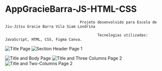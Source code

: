 # AppGracieBarra-JS-HTML-CSS
                                      Projeto desenvolvido para Escola de Jiu-Jitsu Gracie Barra Vila Siam Londrina

                                              Tecnologias utilizadas: JavaScript, HTML, CSS, Figma Canva.


![Title Page](https://github.com/user-attachments/assets/ae4f8d60-a884-49bd-ad5f-addfb22c04f4)
![Section Header Page 1](https://github.com/user-attachments/assets/abb8a268-08c5-48a8-a926-68a524c9d54a)


![Title and Body Page](https://github.com/user-attachments/assets/6684f230-beb9-42d0-87e5-91056bde93f0)
![Title and Three Columns Page 2](https://github.com/user-attachments/assets/0d24a75b-7ad8-4454-a61c-071549e3b96d)
![Title and Two-Columns Page 2](https://github.com/user-attachments/assets/f43ad057-635e-4df7-8027-62d4afd3eecf)

